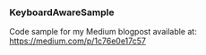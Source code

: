 ### KeyboardAwareSample

Code sample for my Medium blogpost available at: https://medium.com/p/1c76e0e17c57
